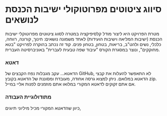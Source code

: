 # סיווג ציטוטים מפרוטוקולי ישיבות הכנסת לנושאים

מטרת הפרויקט היא ליצור מודל קלסיפיקציה במטרה לסווג ציטוטים מפרוטוקלי ישיבות הכנסת (ישיבות המליאה וישיבות הועידות) לאחד משמונה נושאים: חינוך, קורונה, רווחה, כלכלי, נשים ולהט"ב, בריאות, בטחון, בטחון פנים. 
קוד זה נכתב בהוקרה לפרויקט "בטא מחוקקים", ונוצר במסגרת הקורס "עיבוד שפה טבעית לעברית" באוניברסיטה העברית.

### דאטא
הדאטא...
עקב מגבלות נפח הקבצים של GitHub, לא התאפשר להעלות את קבצי הדאטא במלואם. ניתן למצוא גרסה אחודה, מעובדת ומסוננת של הדאטא בקובץ zip. אם אתם זקוקים לדאטא המקורי במלואו אתם מוזמנים לפנות אליי במייל. 

### מתודולוגיית העבודה
כיוון שהדאטא המקורי מכיל מיליוני תיוגים, 
